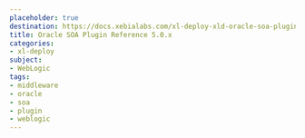 ```yaml
---
placeholder: true
destination: https://docs.xebialabs.com/xl-deploy-xld-oracle-soa-plugin/5.0.x/oracleSoaPluginManual.html
title: Oracle SOA Plugin Reference 5.0.x
categories:
- xl-deploy
subject:
- WebLogic
tags:
- middleware
- oracle
- soa
- plugin
- weblogic
---
```

